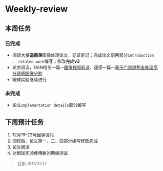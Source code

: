 **Weekly-review**
========================
本周任务
------------------------
### 已完成
- 阅读大量**遥感类**图像处理论文，记录笔记；完成论文前两部分`introduction 、 related work`编写；修改完成**v3**
- 论文阅读，GAN相关一篇--[图像视频转译](https://arxiv.org/pdf/1703.00848.pdf)、遥感一篇--[基于门限思想去处理高分遥感图像分割](http://xueshu.baidu.com/s?wd=paperuri%3A%287354393f0d90d7dfa180a60f537b5d76%29&filter=sc_long_sign&tn=SE_xueshusource_2kduw22v&sc_vurl=http%3A%2F%2Fwww.mdpi.com%2F2072-4292%2F9%2F5%2F446&ie=utf-8&sc_us=5335404731888137946)
- 眼球实验继续进行
### 未完成
- 论文`Implementation details`部分编写

下周预计任务
------------------------
1. 12月19-22号因事请假
2. 回校后，论文第一、二、四部分编写修改完成
3. 论文阅读
4. 对眼球实验使用新的网络测试




>岳凯-2017.12.17
